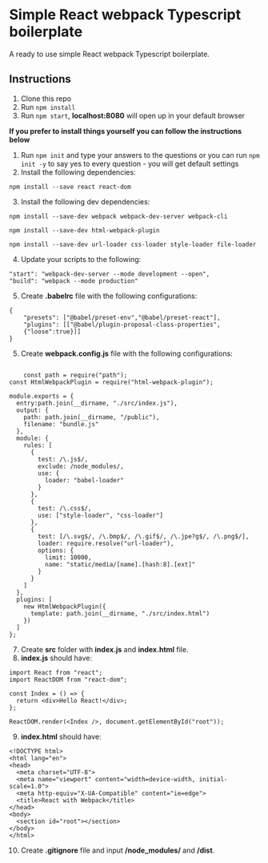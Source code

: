 # Simple React webpack Typescript boilerplate

A ready to use simple React webpack Typescript boilerplate.

## Instructions

1.  Clone this repo
2.  Run `npm install`
3.  Run `npm start`, **localhost:8080** will open up in your default browser

**If you prefer to install things yourself you can follow the instructions below**

1.  Run `npm init` and type your answers to the questions or you can run `npm init -y` to say yes to every question - you will get default settings
2.  Install the following dependencies:
```
npm install --save react react-dom
```
3.  Install the following dev dependencies:
```
npm install --save-dev webpack webpack-dev-server webpack-cli

npm install --save-dev html-webpack-plugin 

npm install --save-dev url-loader css-loader style-loader file-loader

```
4. Update your scripts to the following:
```
"start": "webpack-dev-server --mode development --open",
"build": "webpack --mode production"
```
5. Create **.babelrc** file with the following configurations:
```
{
    "presets": ["@babel/preset-env","@babel/preset-react"],
    "plugins": [["@babel/plugin-proposal-class-properties",
    {"loose":true}]]
}

```
5. Create **webpack.config.js** file with the following configurations:
```

    const path = require("path");
const HtmlWebpackPlugin = require("html-webpack-plugin");

module.exports = {
  entry:path.join(__dirname, "./src/index.js"),
  output: {
    path: path.join(__dirname, "/public"),
    filename: "bundle.js"
  },
  module: {
    rules: [
      {
        test: /\.js$/,
        exclude: /node_modules/,
        use: {
          loader: "babel-loader"
        }
      },
      {
        test: /\.css$/,
        use: ["style-loader", "css-loader"]
      },
      {
        test: [/\.svg$/, /\.bmp$/, /\.gif$/, /\.jpe?g$/, /\.png$/],
        loader: require.resolve("url-loader"),
        options: {
          limit: 10000,
          name: "static/media/[name].[hash:8].[ext]"
        }
      }
    ]
  },
  plugins: [
    new HtmlWebpackPlugin({
      template: path.join(__dirname, "./src/index.html")
    })
  ]
};

```
7. Create **src** folder with **index.js** and **index.html** file.
8. **index.js** should have:
```
import React from "react";
import ReactDOM from "react-dom";

const Index = () => {
  return <div>Hello React!</div>;
};

ReactDOM.render(<Index />, document.getElementById("root"));
```
9. **index.html** should have:
```
<!DOCTYPE html>
<html lang="en">
<head>
  <meta charset="UTF-8">
  <meta name="viewport" content="width=device-width, initial-scale=1.0">
  <meta http-equiv="X-UA-Compatible" content="ie=edge">
  <title>React with Webpack</title>
</head>
<body>
  <section id="root"></section>
</body>
</html>
```
10. Create **.gitignore** file and input **/node_modules/** and **/dist**.